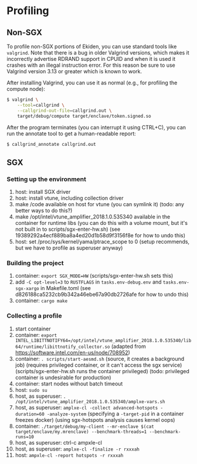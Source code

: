 # Profiling

## Non-SGX

To profile non-SGX portions of Ekiden, you can use standard tools like `valgrind`. Note that there
is a bug in older Valgrind versions, which makes it incorrectly advertise RDRAND support in CPUID
and when it is used it crashes with an illegal instruction error. For this reason be sure to use
Valgrind version 3.13 or greater which is known to work.

After installing Valgrind, you can use it as normal (e.g., for profiling the compute node):
```bash
$ valgrind \
    --tool=callgrind \
    --callgrind-out-file=callgrind.out \
    target/debug/compute target/enclave/token.signed.so
```

After the program terminates (you can interrupt it using CTRL+C), you can run the annotate tool
to get a human-readable report:
```bash
$ callgrind_annotate callgrind.out
```

## SGX

### Setting up the environment
1. host: install SGX driver
1. host: install vtune, including collection driver
1. make /code available on host for vtune
   (you can symlink it)
   (todo: any better ways to do this?)
1. make /opt/intel/vtune_amplifier_2018.1.0.535340 available in the container for runtime libs
   (you can do this with a volume mount, but it's not built in to scripts/sgx-enter-hw.sh)
   (see 19389292a4ecf889ba8a4ed20d1b58d9f3156f8e for how to undo this)
1. host: set /proc/sys/kernel/yama/ptrace_scope to 0
   (setup recommends, but we have to profile as superuser anyway)

### Building the project
1. container: `export SGX_MODE=HW`
   (scripts/sgx-enter-hw.sh sets this)
1. add `-C opt-level=3` to `RUSTFLAGS` in `tasks.env-debug.env` and `tasks.env-sgx-xargo` in Makefile.toml
   (see d826188ca5232cb9b342a46ebe67a90db2726afe for how to undo this)
1. container: `cargo make`

### Collecting a profile
1. start container
1. container: `export INTEL_LIBITTNOTIFY64=/opt/intel/vtune_amplifier_2018.1.0.535340/lib64/runtime/libittnotify_collector.so`
   (adapted from https://software.intel.com/en-us/node/708952)
1. container: `. scripts/start-aesmd.sh`
   (source, it creates a background job)
   (requires privileged container, or it can't access the sgx service)
   (scripts/sgx-enter-hw.sh runs the container privileged)
   (todo: privileged container is undesirable for production)
1. container: start nodes without batch timeout
1. host: `sudo su`
1. host, as superuser: `. /opt/intel/vtune_amplifier_2018.1.0.535340/amplxe-vars.sh`
1. host, as superuser: `amplxe-cl -collect advanced-hotspots -duration=60 -analyze-system`
   (specifying a `-target-pid` in a container freezes docker)
   (using sgx-hotspots analysis causes kernel oops)
1. container: `./target/debug/my-client --mr-enclave $(cat target/enclave/my.mrenclave) --benchmark-threads=1 --benchmark-runs=10`
1. host, as superuser: ctrl-c ampxle-cl
1. host, as superuser: `amplxe-cl -finalize -r rxxxah`
1. host: `ampxle-cl -report hotspots -r rxxxah`

